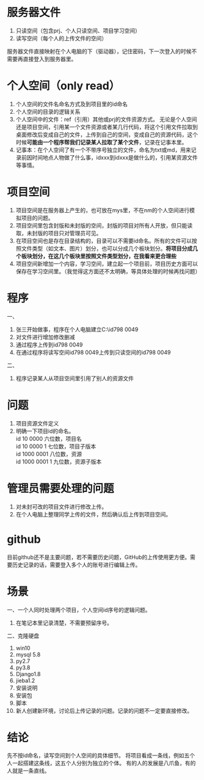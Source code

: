 # 服务器文件  
1. 只读空间（包含prj、个人只读空间、项目学习空间）
2. 读写空间（每个人的上传文件的空间）
  
服务器文件直接映射在个人电脑的下（驱动器），记住密码，下一次登入的时候不需要再直接登入到服务器里。

# 个人空间（only read）  
1. 个人空间的文件名命名方式及到项目里的id命名
2. 个人空间的目录的逻辑关系
3. 个人空间中的文件：ref（引用）其他或prj的文件资源方式。
无论是个人空间还是项目空间，引用某一个文件资源或者某几行代码，将这个引用文件拉取到桌面修改后变成自己的文件，上传到自己的空间，变成自己的资源代码，这个时候**可能由一个程序帮我们记录某人拉取了某个文件**，记录在记事本里。
4. 记事本：在个人空间了有一个不带序号独立的文件，命名为txt或md，用来记录前因时间地点人物做了什么事，idxxx到idxxx是做什么的，引用某资源文件等事情。

# 项目空间  
1. 项目空间是在服务器上产生的，也可放在mys里，不在nm的个人空间进行模拟项目的问题。
2. 项目空间里包含封版和未封版的空间，封版的项目对所有人开放，但只能读取，未封版的项目只对管理员可见。
3. 在项目空间也是存在目录结构的，目录可以不需要id命名。所有的文件可以按照文件类型（如文本、图片）划分，也可以分成几个板块划分。**将项目分成几个板块划分，在这几个板块里按照文件类型划分，在我看来更合理些**
4. 项目空间新增加一个内容，学习空间，建立起一个项目前，项目历史方面可以保存在学习空间里。（我觉得这方面还不太明确，等具体处理的时候再找问题）


# 程序  
一、  
1. 张三开始做事，程序在个人电脑建立C:\id798 0049
2. 对文件进行增加修改删减
3. 通过程序上传到id798 0049
4. 在通过程序将读写空间id798 0049上传到只读空间的id798 0049

二、  
1. 程序记录某人从项目空间里引用了别人的资源文件

# 问题  
1. 项目资源文件定义
2. 明确一下项目id的命名。  
id 10 0000  六位数，项目名  
id 10 0000 1  七位数，项目子版本  
id 1000 0001  八位数，资源  
id 1000 0001 1  九位数，资源子版本  

# 管理员需要处理的问题  
1. 对未封可改的项目文件进行修改上传。
2. 在个人电脑上整理同学上传的文件，然后确认后上传到项目空间。

# github  
目前github还不是主要问题，若不需要历史问题，GitHub的上传使用更方便。需要历史记录的话，需要登入多个人的账号进行编辑上传。

# 场景  
一、一个人同时处理两个项目，个人空间id序号的逻辑问题。  
1. 在笔记本里记录清楚，不需要预留序号。

二、克隆硬盘  
1. win10
2. mysql 5.8
3. py2.7
4. py3.8
5. Django1.8
6. jieba1.2
7. 安装说明
8. 安装包
9. 脚本
10. 新人创建新环境，讨论后上传记录的问题。记录的问题不一定要直接修改。

# 结论  
先不按id命名，读写空间到个人空间的具体细节。
将项目看成一条线，例如五个人一起搭建这条线，这五个人分别为独立的个体。
有的人的发展是八爪鱼，有的人就是一条直线。





